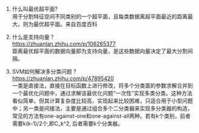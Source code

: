1. 什么叫最优超平面?  
用于分割特征空间不同类别的一个超平面，且每类数据离超平面最近的距离最大，则为最优超平面。来自百度百科

2. 什么是支持向量？  
https://zhuanlan.zhihu.com/p/106265377  
距离最优超平面的数据向量即为支持向量，是这些数据向量决定了最大分割间隔。

3. SVM如何解决多分类问题？  
https://zhuanlan.zhihu.com/p/47895420  
一类是直接法，直接在目标函数上进行修改，将多个分类面的参数求解合并到一个最优化问题中，通过求解该最优化问题“一次性”实现多类分类。这种方法看似简单，但其计算复杂度比较高，实现起来比较困难，只适合用于小型问题中；另一类是间接法，主要是通过组合多个二分类器来实现多分类器的构造，常见的方法有one-against-one和one-against-all两种。若有k个类别，前者需要k(k-1)/2个,即C_k^2, 后者需要k个分类器。
